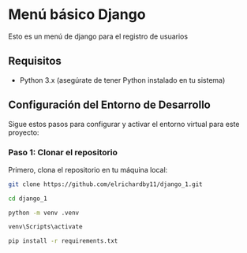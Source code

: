 # Menú básico Django 

Esto es un menú de django para el registro de usuarios

## Requisitos

- Python 3.x (asegúrate de tener Python instalado en tu sistema)

## Configuración del Entorno de Desarrollo

Sigue estos pasos para configurar y activar el entorno virtual para este proyecto:

### Paso 1: Clonar el repositorio

Primero, clona el repositorio en tu máquina local:

```bash
git clone https://github.com/elrichardby11/django_1.git

cd django_1

python -m venv .venv

venv\Scripts\activate

pip install -r requirements.txt

